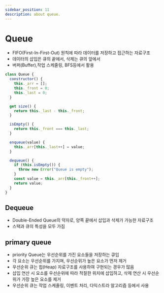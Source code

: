 ```yaml
---
sidebar_position: 11
description: about queue.
---
```


# Queue

- FIFO(First-In-First-Out) 원칙에 따라 데이터를 저장하고 접근하는 자료구조
- 데이터의 삽입은 큐의 끝에서, 삭제는 큐의 앞에서
- 버퍼(Buffer),작업 스케줄링, BFS등에서 활용

```javascript
class Queue {
  constructor() {
    this._arr = [];
    this._front = 0;
    this._last = 0;
  }

  get size() {
    return this._last - this._front;
  }

  isEmpty() {
    return this._front === this._last;
  }

  enqueue(value) {
    this._arr[this._last++] = value;
  }

  dequeue() {
    if (this.isEmpty()) {
      throw new Error("Queue is empty");
    }
    const value = this._arr[this._front++];
    return value;
  }
}
```

## Dequeue

- Double-Ended Queue의 약자로, 양쪽 끝에서 삽입과 삭제가 가능한 자료구조
- 스택과 큐의 특성을 모두 가짐

## primary queue

- priority Queue는 우선순위를 가진 요소들을 저장하는 큐입
- 각 요소는 우선순위를 가지며, 우선순위가 높은 요소가 먼저 제거
- 우선순위 큐는 힙(Heap) 자료구조를 사용하여 구현되는 경우가 많음
- 삽입 연산 시 요소를 우선순위에 따라 적절한 위치에 삽입하고, 삭제 연산 시 우선순위가 가장 높은 요소를 제거
- 우선순위 큐는 작업 스케줄링, 이벤트 처리, 다익스트라 알고리즘 등에서 사용
